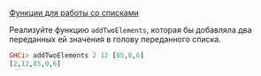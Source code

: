 [Функции для работы со списками](https://stepik.org/lesson/8326/step/3)

Реализуйте функцию `addTwoElements`, которая бы добавляла два переданных ей значения в голову переданного списка.  
  
```haskell
GHCi> addTwoElements 2 12 [85,0,6]
[2,12,85,0,6]
```  

